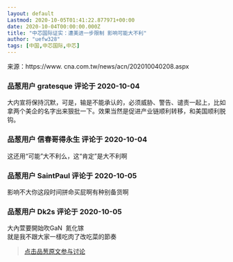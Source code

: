 ```yaml
---
layout: default
Lastmod: 2020-10-05T01:41:22.877971+00:00
date: 2020-10-04T00:00:00.000Z
title: "中芯国际证实：遭美进一步限制 影响可能大不利"
author: "uefw328"
tags: [中国,中芯国际,中芯]
---
```


来源：https://www. cna.com.tw/news/acn/202010040208.aspx

            
### 品葱用户 **gratesque** 评论于 2020-10-04
        
大内宣将保持沉默，可是，输是不能承认的，必须威胁、警告、谴责一起上，比如拿两个美企的名字出来狠批一下。效果当然是促进产业链顺利转移，和美国顺利脱钩。
        


            
### 品葱用户 **信春哥得永生** 评论于 2020-10-04
        
这还用“可能”大不利么，这“肯定”是大不利啊
        


            
### 品葱用户 **SaintPaul** 评论于 2020-10-05
        
影响不大你这段时间拼命买屁啊有种别备货啊
        


            
### 品葱用户 **Dk2s** 评论于 2020-10-05
        
大內萱要開始吹GaN  氮化镓  
就是我不跟大家一樣吃肉了改吃菜的節奏
        






> [点击品葱原文参与讨论](https://pincong.rocks/article/24735)

